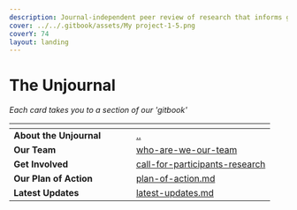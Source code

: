 ```yaml
---
description: Journal-independent peer review of research that informs global priorities
cover: ../../.gitbook/assets/My project-1-5.png
coverY: 74
layout: landing
---
```


# The Unjournal



_Each card takes you to a section of our 'gitbook'_&#x20;

<table data-view="cards"><thead><tr><th></th><th></th><th></th><th data-hidden data-card-cover data-type="files"></th><th data-hidden data-card-target data-type="content-ref"></th></tr></thead><tbody><tr><td><strong>About the Unjournal</strong></td><td></td><td></td><td></td><td><a href="../../">..</a></td></tr><tr><td><strong>Our Team</strong></td><td></td><td></td><td></td><td><a href="../discussion-team/who-are-we-our-team/">who-are-we-our-team</a></td></tr><tr><td><strong>Get Involved</strong></td><td></td><td></td><td></td><td><a href="../call-for-participants-research/">call-for-participants-research</a></td></tr><tr><td><strong>Our Plan of Action</strong></td><td></td><td></td><td></td><td><a href="../plan-of-action.md">plan-of-action.md</a></td></tr><tr><td><strong>Latest Updates</strong></td><td></td><td></td><td></td><td><a href="../latest-updates.md">latest-updates.md</a></td></tr></tbody></table>

